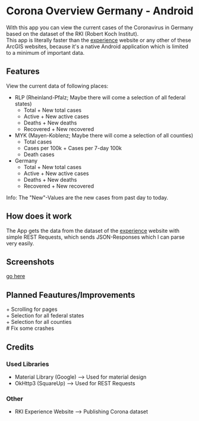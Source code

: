 # Corona Overview Germany - Android
With this app you can view the current cases of the Coronavirus in Germany based on the dataset of the RKI (Robert Koch Institut).<br>
This app is literally faster than the [experience](https://experience.arcgis.com/experience/478220a4c454480e823b17327b2bf1d4/page/page_1/) website or any other of these ArcGIS websites, because it's a native Android application which is limited to a minimum of important data.

## Features
View the current data of following places:
- RLP (Rheinland-Pfalz; Maybe there will come a selection of all federal states)
    - Total + New total cases
    - Active + New active cases
    - Deaths + New deaths
    - Recovered + New recovered
- MYK (Mayen-Koblenz; Maybe there will come a selection of all counties)
    - Total cases
    - Cases per 100k + Cases per 7-day 100k
    - Death cases
- Germany
    - Total + New total cases
    - Active + New active cases
    - Deaths + New deaths
    - Recovered + New recovered
<a/>
Info: The "New"-Values are the new cases from past day to today.

## How does it work
The App gets the data from the dataset of the [experience](https://experience.arcgis.com/experience/478220a4c454480e823b17327b2bf1d4/page/page_1/) website with simple REST Requests, which sends JSON-Responses which I can parse very easily.

## Screenshots
[go here](Screenshots.md)

## Planned Feautures/Improvements
\+ Scrolling for pages<br>
\+ Selection for all federal states<br>
\+ Selection for all counties<br>
\# Fix some crashes

## Credits
### Used Libraries
- Material Library (Google) --> Used for material design
- OkHttp3 (SquareUp) --> Used for REST Requests

### Other
- RKI Experience Website --> Publishing Corona dataset
